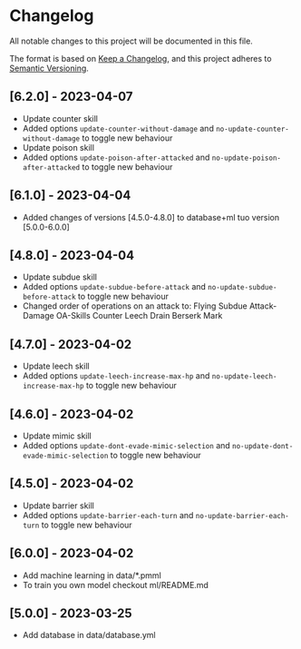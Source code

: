 # Changelog

All notable changes to this project will be documented in this file.

The format is based on [Keep a Changelog](https://keepachangelog.com/en/1.0.0/),
and this project adheres to [Semantic Versioning](https://semver.org/spec/v2.0.0.html).


## [6.2.0] - 2023-04-07

- Update counter skill
- Added options `update-counter-without-damage` and `no-update-counter-without-damage` to toggle new behaviour
- Update poison skill
- Added options `update-poison-after-attacked` and `no-update-poison-after-attacked` to toggle new behaviour

## [6.1.0] - 2023-04-04

- Added changes of versions [4.5.0-4.8.0] to database+ml tuo version [5.0.0-6.0.0]

## [4.8.0] - 2023-04-04

- Update subdue skill
- Added options `update-subdue-before-attack` and `no-update-subdue-before-attack` to toggle new behaviour
- Changed order of operations on an attack to: 
    Flying
    Subdue
    Attack-Damage
    OA-Skills
    Counter
    Leech
    Drain
    Berserk
    Mark

## [4.7.0] - 2023-04-02

- Update leech skill
- Added options `update-leech-increase-max-hp` and `no-update-leech-increase-max-hp` to toggle new behaviour

## [4.6.0] - 2023-04-02

- Update mimic skill
- Added options `update-dont-evade-mimic-selection` and `no-update-dont-evade-mimic-selection` to toggle new behaviour

## [4.5.0] - 2023-04-02

- Update barrier skill
- Added options `update-barrier-each-turn` and `no-update-barrier-each-turn` to toggle new behaviour

## [6.0.0] - 2023-04-02

- Add machine learning in data/*.pmml
- To train you own model checkout ml/README.md

## [5.0.0] - 2023-03-25

- Add database in data/database.yml
